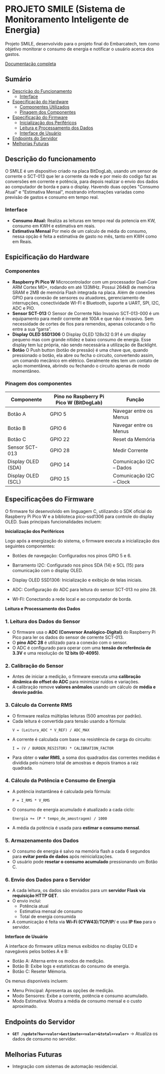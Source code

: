 # PROJETO SMILE (Sistema de Monitoramento Inteligente de Energia)
Projeto SMILE, desenvolvido para o projeto final do Embarcatech, tem como objetivo monitorar o consumo de energia e notificar o usuário acerca dos gastos.

[Documentação completa](https://docs.google.com/document/d/1gVZOIpe5HDg1jDSerwmRkDiQZjkOWxqEv-SfY-Xyfz4/edit?tab=t.0)

## Sumário
- [Descrição do Funcionamento](#descrição-do-funcionamento)
  - [Interface](#interface)
- [Especificação do Hardware](#especificação-do-hardware)
  - [Componentes Utilizados](#componentes-utilizados)
  - [Pinagem dos Componentes](#pinagem-dos-componentes)
- [Especificação do Firmware](#especificação-do-firmware)
  - [Inicialização dos Periféricos](#inicialização-dos-periféricos)
  - [Leitura e Processamento dos Dados](#leitura-e-processamento-dos-dados)
  - [Interface de Usuário](#interface-de-usuário)
- [Endpoints do Servidor](#endpoints-do-servidor)
- [Melhorias Futuras](#melhorias-futuras)


## Descrição do funcionamento
O SMILE é um dispositivo criado na placa BitDogLab, usando um sensor de corrente o SCT-013 que ler a corrente da rede e por meio do codigo faz as conversões em corrente e potência, para depois realizar o envio dos dados ao computador de borda e para o display. Havendo duas opções "Consumo Atual" e "Estimativa Mensal", mostrando informações variadas como previsão de gastos e consumo em tempo real.
### Interface
- **Consumo Atual:**
Realiza as leituras em tempo real da potencia em KW, consumo em KWH e estimativa em reais.
- **Estimativa Mensal**
Por meio de um calculo de média do consumo, nessa opção é feita a estimativa de gasto no mês, tanto em KWH como em Reais.
## Espicificação do Hardware
### Componentes
- **Raspberry Pi Pico W**
Microcontrolador com um processador Dual-Core ARM Cortex M0+, rodando em até 133MHz. Possui 264kB de memória SRAM e 2MB de memória Flash integrada na placa. Além de conexões GPIO para conexão de sensores ou atuadores, gerenciamento de interrupções, conectividade WI-FI e Bluetooth, suporte a UART, SPI, I2C, ADC e PIO.
- **Sensor SCT-013**
O Sensor de Corrente Não Invasivo SCT-013-000 é um equipamento para medir corrente até 100A e que não é invasivo. Sem necessidade de cortes de fios para remendos, apenas colocando o fio entre a sua “garra”. 
- **Display OLED SSD1306**
O Display OLED 128x32 0.91 é um display pequeno mas com grande nitidez e baixo consumo de energia. Esse display tem luz própria, não sendo necessária a utilização de Backlight.
- **Botão**
O Push button (botão de pressão) é uma chave que, quando pressionado o botão, ela abre ou fecha o circuito, convertendo assim, um comando mecânico em elétrico. Geralmente eles tem um contato de ação momentânea, abrindo ou fechando o circuito apenas de modo momentâneo.
### Pinagem dos componentes
| Componente           | Pino no Raspberry Pi Pico W (BitDogLab) | Função                                 |
|----------------------|-----------------------------------------|----------------------------------------|
| Botão A              | GPIO 5                                  | Navegar entre os Menus                 |
| Botão B              | GPIO 6                                  | Navegar entre os Menus                 |
| Botão C              | GPIO 22                                 | Reset da Memória                       |
| Sensor SCT-013       | GPIO 28                                 | Medir Corrente                         |
| Display OLED (SDA)   | GPIO 14                                 | Comunicação I2C – Dados                |
| Display OLED (SCL)   | GPIO 15                                 | Comunicação I2C – Clock                |
## Especificações do Firmware

O firmware foi desenvolvido em linguagem C, utilizando o SDK oficial do Raspberry Pi Pico W e a biblioteca pico-ssd1306 para controle do display OLED. Suas principais funcionalidades incluem:

**Inicialização dos Periféricos**

Logo após a energização do sistema, o firmware executa a inicialização dos seguintes componentes:

- Botões de navegação: Configurados nos pinos GPIO 5 e 6.

- Barramento I2C: Configurado nos pinos SDA (14) e SCL (15) para comunicação com o display OLED.

- Display OLED SSD1306: Inicialização e exibição de telas iniciais.

- ADC: Configuração do ADC para leitura do sensor SCT-013 no pino 28.

- WI-FI: Conectando a rede local e ao computador de borda.

**Leitura e Processamento dos Dados**

### 1. Leitura dos Dados do Sensor  
- O firmware usa o **ADC (Conversor Analógico-Digital)** do Raspberry Pi Pico para ler os dados do sensor de corrente SCT-013.  
- O **pino ADC 28** é utilizado para a conexão com o sensor.  
- O ADC é configurado para operar com uma **tensão de referência de 3.3V** e uma resolução de **12 bits (0-4095)**.  

### 2. Calibração do Sensor  
- Antes de iniciar a medição, o firmware executa uma **calibração dinâmica do offset do ADC** para minimizar ruídos e variações.  
- A calibração remove **valores anômalos** usando um cálculo de **média e desvio padrão**.  

### 3. Cálculo da Corrente RMS  
- O firmware realiza múltiplas leituras (500 amostras por padrão).  
- Cada leitura é convertida para tensão usando a fórmula:  
  ```
  V = (Leitura_ADC * V_REF) / ADC_MAX
  ```  
- A corrente é calculada com base na resistência de carga do circuito:  
  ```
  I = (V / BURDEN_RESISTOR) * CALIBRATION_FACTOR
  ```  
- Para obter o **valor RMS**, a soma dos quadrados das correntes medidas é dividida pelo número total de amostras e depois tiramos a raiz quadrada.  

### 4. Cálculo da Potência e Consumo de Energia  
- A potência instantânea é calculada pela fórmula:  
  ```
  P = I_RMS * V_RMS
  ```  
- O consumo de energia acumulado é atualizado a cada ciclo:  
  ```
  Energia += (P * tempo_de_amostragem) / 1000
  ```  
- A média da potência é usada para **estimar o consumo mensal**.  

### 5. Armazenamento dos Dados  
- O consumo de energia é salvo na memória flash a cada 6 segundos para **evitar perda de dados** após reinicializações.  
- O usuário pode **resetar o consumo acumulado** pressionando um Botão C.  

### 6. Envio dos Dados para o Servidor  
- A cada leitura, os dados são enviados para um **servidor Flask via requisição HTTP GET**.  
- O envio inclui:  
  - Potência atual  
  - Estimativa mensal de consumo  
  - Total de energia consumida  
- A comunicação é feita via **Wi-Fi (CYW43)**/**TCP/IP**/ e usa **IP fixo** para o servidor.  


**Interface de Usuário**

A interface do firmware utiliza menus exibidos no display OLED e navegáveis pelos botões A e B:

- Botão A: Alterna entre os modos de medição.
- Botão B: Exibe logs e estatísticas do consumo de energia.
- Botão C: Reseter Mémoria.
  
Os menus disponíveis incluem:

- Menu Principal: Apresenta as opções de medição.
- Modo Sensores: Exibe a corrente, potência e consumo acumulado.
- Modo Estimativa: Mostra a média de consumo mensal e o custo aproximado.
## Endpoints do Servidor
- **`GET /update?kw=<valor>&estimate=<valor>&total=<valor>`** → Atualiza os dados de consumo no servidor.

## Melhorias Futuras
- Integração com sistemas de automação residencial.
